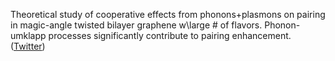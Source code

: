 
Theoretical study of cooperative effects from phonons+plasmons on pairing in magic-angle twisted bilayer graphene w\large # of flavors. Phonon-umklapp processes significantly contribute to pairing enhancement. ([Twitter](https://twitter.com/JoshuahHeath/status/1289296960852119552))
